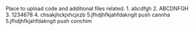 Place to upload code and additional files related.
1.
abcdfgh
2.
ABCDNFGH
3.
1234678
4.
chsakjhckjxhcjxzb
5.jfhdjhfkjahfdakngit push cannha
5.jfhdjhfkjahfdakngit push conchim
